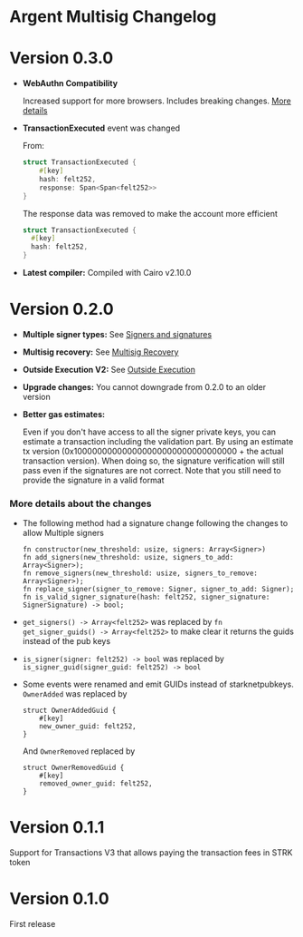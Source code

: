# Argent Multisig Changelog

# Version 0.3.0

- **WebAuthn Compatibility**

  Increased support for more browsers. Includes breaking changes. [More details](./webauthn.md#history)

- **TransactionExecuted** event was changed

  From:

  ```rust
  struct TransactionExecuted {
      #[key]
      hash: felt252,
      response: Span<Span<felt252>>
  }
  ```

  The response data was removed to make the account more efficient

  ```rust
  struct TransactionExecuted {
    #[key]
    hash: felt252,
  }
  ```

- **Latest compiler:** Compiled with Cairo v2.10.0

# Version 0.2.0

- **Multiple signer types:** See [Signers and signatures](signers_and_signatures.md)
- **Multisig recovery:** See [Multisig Recovery](multisig_recovery.md)
- **Outside Execution V2:** See [Outside Execution](outside_execution.md)
- **Upgrade changes:** You cannot downgrade from 0.2.0 to an older version
- **Better gas estimates:**

  Even if you don't have access to all the signer private keys, you can estimate a transaction including the validation part. By using an estimate tx version (0x100000000000000000000000000000000 + the actual transaction version). When doing so, the signature verification will still pass even if the signatures are not correct. Note that you still need to provide the signature in a valid format

### More details about the changes

- The following method had a signature change following the changes to allow Multiple signers
  ```
  fn constructor(new_threshold: usize, signers: Array<Signer>)
  fn add_signers(new_threshold: usize, signers_to_add: Array<Signer>);
  fn remove_signers(new_threshold: usize, signers_to_remove: Array<Signer>);
  fn replace_signer(signer_to_remove: Signer, signer_to_add: Signer);
  fn is_valid_signer_signature(hash: felt252, signer_signature: SignerSignature) -> bool;
  ```
- `get_signers() -> Array<felt252>` was replaced by `fn get_signer_guids() -> Array<felt252>` to make clear it returns the guids instead of the pub keys
- `is_signer(signer: felt252) -> bool` was replaced by ` is_signer_guid(signer_guid: felt252) -> bool`

- Some events were renamed and emit GUIDs instead of starknetpubkeys.
  `OwnerAdded` was replaced by

  ```
  struct OwnerAddedGuid {
      #[key]
      new_owner_guid: felt252,
  }
  ```

  And `OwnerRemoved` replaced by

  ```
  struct OwnerRemovedGuid {
      #[key]
      removed_owner_guid: felt252,
  }
  ```

# Version 0.1.1

Support for Transactions V3 that allows paying the transaction fees in STRK token

# Version 0.1.0

First release
